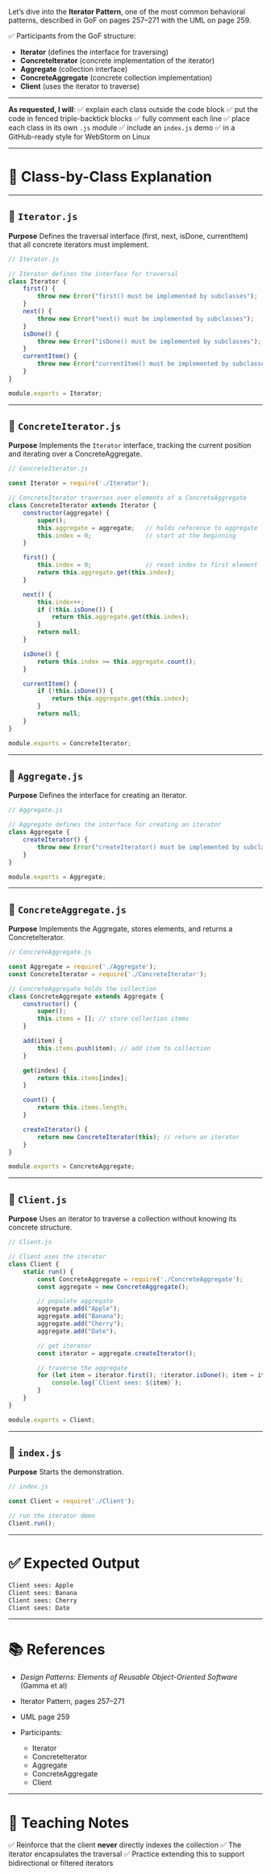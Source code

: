 Let’s dive into the **Iterator Pattern**, one of the most common behavioral patterns, described in GoF on pages 257–271 with the UML on page 259.

✅ Participants from the GoF structure:

* **Iterator** (defines the interface for traversing)
* **ConcreteIterator** (concrete implementation of the iterator)
* **Aggregate** (collection interface)
* **ConcreteAggregate** (concrete collection implementation)
* **Client** (uses the iterator to traverse)

---

**As requested, I will**:
✅ explain each class outside the code block
✅ put the code in fenced triple-backtick blocks
✅ fully comment each line
✅ place each class in its own `.js` module
✅ include an `index.js` demo
✅ in a GitHub-ready style for WebStorm on Linux

---

# 🧩 Class-by-Class Explanation

---

## 🧩 `Iterator.js`

**Purpose**
Defines the traversal interface (first, next, isDone, currentItem) that all concrete iterators must implement.

```javascript
// Iterator.js

// Iterator defines the interface for traversal
class Iterator {
    first() {
        throw new Error("first() must be implemented by subclasses");
    }
    next() {
        throw new Error("next() must be implemented by subclasses");
    }
    isDone() {
        throw new Error("isDone() must be implemented by subclasses");
    }
    currentItem() {
        throw new Error("currentItem() must be implemented by subclasses");
    }
}

module.exports = Iterator;
```

---

## 🧩 `ConcreteIterator.js`

**Purpose**
Implements the `Iterator` interface, tracking the current position and iterating over a ConcreteAggregate.

```javascript
// ConcreteIterator.js

const Iterator = require('./Iterator');

// ConcreteIterator traverses over elements of a ConcreteAggregate
class ConcreteIterator extends Iterator {
    constructor(aggregate) {
        super();
        this.aggregate = aggregate;   // holds reference to aggregate
        this.index = 0;               // start at the beginning
    }

    first() {
        this.index = 0;               // reset index to first element
        return this.aggregate.get(this.index);
    }

    next() {
        this.index++;
        if (!this.isDone()) {
            return this.aggregate.get(this.index);
        }
        return null;
    }

    isDone() {
        return this.index >= this.aggregate.count();
    }

    currentItem() {
        if (!this.isDone()) {
            return this.aggregate.get(this.index);
        }
        return null;
    }
}

module.exports = ConcreteIterator;
```

---

## 🧩 `Aggregate.js`

**Purpose**
Defines the interface for creating an iterator.

```javascript
// Aggregate.js

// Aggregate defines the interface for creating an iterator
class Aggregate {
    createIterator() {
        throw new Error("createIterator() must be implemented by subclasses");
    }
}

module.exports = Aggregate;
```

---

## 🧩 `ConcreteAggregate.js`

**Purpose**
Implements the Aggregate, stores elements, and returns a ConcreteIterator.

```javascript
// ConcreteAggregate.js

const Aggregate = require('./Aggregate');
const ConcreteIterator = require('./ConcreteIterator');

// ConcreteAggregate holds the collection
class ConcreteAggregate extends Aggregate {
    constructor() {
        super();
        this.items = []; // store collection items
    }

    add(item) {
        this.items.push(item); // add item to collection
    }

    get(index) {
        return this.items[index];
    }

    count() {
        return this.items.length;
    }

    createIterator() {
        return new ConcreteIterator(this); // return an iterator
    }
}

module.exports = ConcreteAggregate;
```

---

## 👤 `Client.js`

**Purpose**
Uses an iterator to traverse a collection without knowing its concrete structure.

```javascript
// Client.js

// Client uses the iterator
class Client {
    static run() {
        const ConcreteAggregate = require('./ConcreteAggregate');
        const aggregate = new ConcreteAggregate();

        // populate aggregate
        aggregate.add("Apple");
        aggregate.add("Banana");
        aggregate.add("Cherry");
        aggregate.add("Date");

        // get iterator
        const iterator = aggregate.createIterator();

        // traverse the aggregate
        for (let item = iterator.first(); !iterator.isDone(); item = iterator.next()) {
            console.log(`Client sees: ${item}`);
        }
    }
}

module.exports = Client;
```

---

## 🚀 `index.js`

**Purpose**
Starts the demonstration.

```javascript
// index.js

const Client = require('./Client');

// run the iterator demo
Client.run();
```

---

# ✅ Expected Output

```bash
Client sees: Apple
Client sees: Banana
Client sees: Cherry
Client sees: Date
```

---

# 📚 References

* *Design Patterns: Elements of Reusable Object-Oriented Software* (Gamma et al)
* Iterator Pattern, pages 257–271
* UML page 259
* Participants:

  * Iterator
  * ConcreteIterator
  * Aggregate
  * ConcreteAggregate
  * Client

---

# 🧠 Teaching Notes

✅ Reinforce that the client **never** directly indexes the collection
✅ The iterator encapsulates the traversal
✅ Practice extending this to support bidirectional or filtered iterators


